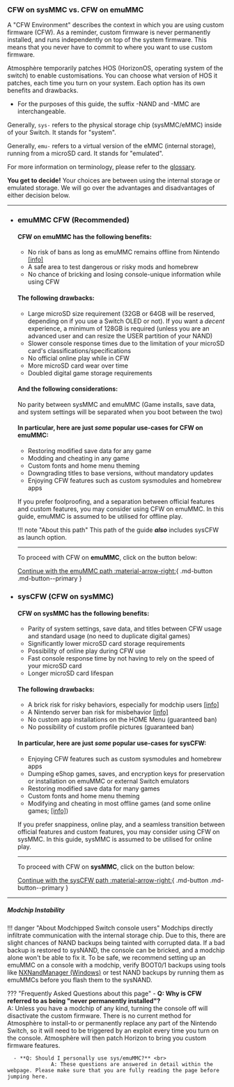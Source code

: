 ### **CFW on sysMMC vs. CFW on emuMMC**

A "CFW Environment" describes the context in which you are using custom firmware (CFW).
As a reminder, custom firmware is never permanently installed, and runs independently on top of the system firmware. This means that you never have to commit to where you want to use custom firmware.

Atmosphère temporarily patches HOS (HorizonOS, operating system of the switch) to enable customisations. You can choose what version of HOS it patches, each time you turn on your system. Each option has its own benefits and drawbacks.

 - For the purposes of this guide, the suffix -NAND and -MMC are interchangeable.

Generally, `sys-` refers to the physical storage chip (sysMMC/eMMC) inside of your Switch. It stands for "system".

Generally, `emu-` refers to a virtual version of the eMMC (internal storage), running from a microSD card. It stands for "emulated".

For more information on terminology, please refer to the [glossary](../../extras/glossary.md).

**You get to decide!** Your choices are between using the internal storage or emulated storage. We will go over the advantages and disadvantages of either decision below.

-----

<div class="grid cards" markdown>

-   ### **emuMMC CFW (Recommended)**
    #### **CFW on emuMMC has the following benefits:**

    * No risk of bans as long as emuMMC remains offline from Nintendo [[info]](../../extras/img/ban.png)
    * A safe area to test dangerous or risky mods and homebrew
    * No chance of bricking and losing console-unique information while using CFW

    #### **The following drawbacks:**

    * Large microSD size requirement (32GB or 64GB will be reserved, depending on if you use a Switch OLED or not). If you want a *decent* experience, a minimum of 128GB is required (unless you are an advanced user and can resize the USER partition of your NAND)
    * Slower console response times due to the limitation of your microSD card's classifications/specifications
    * No official online play while in CFW
    * More microSD card wear over time
    * Doubled digital game storage requirements <link to dumping digital games>

    #### **And the following considerations:**
    No parity between sysMMC and emuMMC (Game installs, save data, and system settings will be separated when you boot between the two)

    #### **In particular, here are just *some* popular use-cases for CFW on emuMMC:**

    * Restoring modified save data for any game
    * Modding and cheating in any game
    * Custom fonts and home menu theming
    * Downgrading titles to base versions, without mandatory updates
    * Enjoying CFW features such as custom sysmodules and homebrew apps

    If you prefer foolproofing, and a separation between official features and custom features, you may consider using CFW on emuMMC. In this guide, emuMMC is assumed to be utilised for offline play.

    !!! note "About this path"
        This path of the guide ***also*** includes sysCFW as launch option.

    -----

    To proceed with CFW on **emuMMC**, click on the button below:

    [Continue with the emuMMC path :material-arrow-right:](../all/partitioning_sd.md){ .md-button .md-button--primary }

-   ### **sysCFW (CFW on sysMMC)**
    #### **CFW on sysMMC has the following benefits:**

    * Parity of system settings, save data, and titles between CFW usage and standard usage (no need to duplicate digital games)
    * Significantly lower microSD card storage requirements
    * Possibility of online play during CFW use
    * Fast console response time by not having to rely on the speed of your microSD card
    * Longer microSD card lifespan


    #### **The following drawbacks:**

    * A brick risk for risky behaviors, especially for modchip users [[info]](#modchip-instability)
    * A Nintendo server ban risk for misbehavior [[info]](https://nx.eiphax.tech/ban.html)
    * No custom app installations on the HOME Menu (guaranteed ban)
    * No possibility of custom profile pictures (guaranteed ban)

    #### **In particular, here are just *some* popular use-cases for sysCFW:**

    * Enjoying CFW features such as custom sysmodules and homebrew apps
    * Dumping eShop games, saves, and encryption keys for preservation or installation on emuMMC or external Switch emulators
    * Restoring modified save data for many games
    * Custom fonts and home menu theming
    * Modifying and cheating in most offline games (and some online games; [[info]](../../homebrew/edizon.md))

    If you prefer snappiness, online play, and a seamless transition between official features and custom features, you may consider using CFW on sysMMC. In this guide, sysMMC is assumed to be utilised for online play.

    -----

    To proceed with CFW on **sysMMC**, click on the button below:

    [Continue with the sysCFW path :material-arrow-right:](../all/partitioning_sd_syscfw.md){ .md-button .md-button--primary }

</div>

-----

##### Modchip Instability
!!! danger "About Modchipped Switch console users"
      Modchips directly infiltrate communication with the internal storage chip. Due to this, there are slight chances of NAND backups being tainted with corrupted data. If a bad backup is restored to sysNAND, the console can be bricked, and a modchip alone won't be able to fix it. To be safe, we recommend setting up an emuMMC on a console with a modchip, verify BOOT0/1 backups using tools like [NXNandManager (Windows)](https://github.com/eliboa/NxNandManager) or test NAND backups by running them as emuMMCs before you flash them to the sysNAND.

??? "Frequently Asked Questions about this page"
      - **Q: Why is CFW referred to as being "never permanently installed"?** <br>
                  A: Unless you have a modchip of any kind, turning the console off will disactivate the custom firmware. There is no current method for Atmosphère to install-to or permanently replace any part of the Nintendo Switch, so it will need to be triggered by an exploit every time you turn on the console. Atmosphère will then patch Horizon to bring you custom firmware features.

      - **Q: Should I personally use sys/emuMMC?** <br>
                  A: These questions are answered in detail within the webpage. Please make sure that you are fully reading the page before jumping here.
